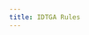 ```yaml
---
title: IDTGA Rules
---
```


<Title title="It's Dangerous to go Alone Rules" />

# It's Dangerous to go Alone Rules

## Overview
It's Dangerous to go Alone is a draft (free agent) tournament where players signup as an indivudual player and get assigned a team based on the information provided in the [registration form](https://otd.ink/signup). The only form of registration allowed is as a free agent - NO TEAMS ALLOWED (if you are on a team, you can still play in the tournament, you just need to signup individually and may not be placed onto the same team).

## Eligibility
### Players are eligible if they meet all of the conditions below
- Players have a valid [start.gg account](https://start.gg).
- Players have a valid Discord account
- Players have a Nintendo Switch, as well as a copy of Splatoon 3
- Players have a valid Nintendo account
- Players have online access through the 'Nintendo Online' system (by either free trial or by purchasing the service)
- Players have a reliable internet access point for Nintendo Switch
- Players have at least achieved `C-` in **ALL ranked modes** of Splatoon 3 and have a basic understanding of how the modes work.

### Players are not eligible if they have any one of the conditions below
- The player is banned from Off the Dial's Discord server or services
- The player is banned from Nintendo Online, Discord or start.gg
- Player is on the banned list of the [Splatoon Code of Conduct](https://docs.google.com/document/d/1-6qlRDNnNSId2U1vve1x9CisJKybtFka69TURVW8qqA/edit?usp=drivesdk).
- Player is a dropout of the previous season of the tournament.

## Format
Depending on the number of signups, multiple brackets are tiered based on the cumulative ELO (numerical score of all ranks) and competitive experience. There will be an even number of players in all brackets. The top-ranked players will be grouped in the higher brackets while the lower-ranked players will be placed in lower brackets.

- If there are `11` or less teams, there will be one bracket.
- If there are between `12` and `23` teams, there will be two brackets.
- If there are `24` or more teams, there will be three brackets.

All brackets will run independently of one another and will have their own preliminaries and top cut.

Brackets will be named accordingly if there are two or three brackets
- The top bracket will always be called the 'Power Bracket'
- The bottom bracket will always be called the 'Courage Bracket'
- The middle bracket, which will be only used if there are three brackets, will be called the 'Wisdom Bracket'.

## Brackets and Progression
### Preliminaries:
- Bracket: `Swiss`
- Matches: `Play-all-3`
- There are `4` total rounds
- Points will be allocated for games won, matches won, byes as well as ties. The point allocations are as such;
  - 3 point per game win
  - 6 points per match won (in addition to the points allocated for individual game wins)
  - 2 point per match tie (allocated to both teams, will be used if time has run out)
  - 8 points per bye (no points will be allocated as game wins as no games have been played)
- In the event a tiebreaker is needed, the following rules will be enacted sequentially until a winner has been determined
  - Total sets won
  - Head to head
  - Game win %
  - Team with less dropouts
  - Individal match point difference

### Top Cut:
- Bracket: `Single Elimination`
- Matches: `Best-of-5`
- The top `4` teams advance from the preliminaries. 
- There will be no 3rd place match played. 3rd place will be determined by preliminary results.

## Timing
The tournament is scheduled to last `4:00` hours total.
- Preliminaries take approximately `2:25` hours in total.
- Top cut take approximately `1:35` hours in total.

### Round Durations
- Each swiss round lasts `35` minutes.
- Each top cut round lasts `40` minutes.
- The very first swiss round lasts `5` more minutes, for `40` minutes total.
- Players must start their matches within `5` minutes of the round.
  - If the match has not started yet, the first game is automatically awarded to the team that's waiting.
  - For each additional `5` minutes that the match still hasn't started, an additional game will be awarded.
  - Please call a moderator in start.gg when this occurs so the game may be awarded to your team.
- There is a `5-minute` break before finals commence.

## Lobby Settings
The host must have the following settings when creating the room
- A password must be set to the room
- Primary Gear Abilities Only must be set to off
- Recon must be set to off
- The correct stage and mode as displayed in <Mention>#maplist</Mention> must be used.

 ## DC's Redo Decision Rules
### Redo the match if:
- The objective does not have `50` or less objective remaining (excluding penalty) for either team.
- The match has not passed `2:30` before the DC has occured.
- Both teams use the same weapons/gear shown on the results screen.

### Do NOT redo the match if:
- **Any player** on the same team DC's again the same round.
- There has been a misuse of ending the game early (see below for more details), unless the match was ended in the first 15 seconds of the game commences (in which case treat it as a DC against the player that ended the match if it was an accident)
- The match has passed `2:30` before the DC'ing team has forfeited.
- Either team has `50` or less objective remaining (excluding penalty).

### Host DCs
Depending on the point in the match when the host DCs, different rulings are in place. *Note that if a DC has already occured from any other member of the team earlier in the round, the match will be awarded to the opposing team*.
- If prior to `2:30` time remaining and either team has not reached `50` or less obective remaining, the match can be replayed (counts as the match redo).
- If the time remaining is between `2:30` and `0:20`, the game will count as a loss again the team with the host DC
- If there is less than 20 seconds remaining, or the game is in overtime, then the score at the time of the disconnect will be taken as the final score *(note that if it is observed that this occurs more than once during the tournament, the entire team will be disqualifed from the tournament)*.

To end the game, any player can push the `ZL`, `ZR`, `L`, `R` as well as pushing down the two sticks all at the same time for `3` seconds.

If either 2 DCs occur in the same lobby or the host DCs, the team currently not hosting must host the new lobby.

To reduce the chances of a dc happening, please check you have a good internet connection with low ping and/or have a LAN adapter for a smoother experience. If not, consider switching hosts.

### Lag

If there's are complaints about lag from at least 3 people on the same team or 1 person from each team, teams are required to switch hosts to someone on the opposing team. *Note that with Splatoon 3, it has been noted that some lag is normal, and may not be based on the host so please keep this in mind*.

## Ending the Game Early
As of the current patch (1.1.2), anyone in the match can end the room. So because of this, some extra rules have been applied.
- If a misuse has occured, the team that has done the act will have that entire round set against them as 3-0.
- If a second misuse occurs again by the same player, that player forced to dropout (with regular dropout rules applying)
- If a second misuse ocurs again by someone in the same team, the entire team will be disqualified from the tournament.
- If a player abuses this system in a second tournament, they will be permantly banned from Off the Dial.

To report a misuse, use the Switch capture feature so we know who canceled the game, and make a report in the <Mention>#tourney-helpdesk</Mention>.  

## Teams
Teams will be assigned 48 hours before the tournament begins. Once the rosters have been published, players must asign a team captain and let the tournament organisers know in the <Mention>#whos-captain</Mention> channel. If it reaches `12` hours before the tournament and no captain has been decided, the player with the highest signal strength (or ELO if n/a) will be assigned as the captain by the TOs.

### Team Names
Teams will be assigned randomly generated names when the roster is published. Once the roster has been published, teams have the option to rename their team, however, the following conditions must be met;
- Must be posted in the <Mention>#whos-captain</Mention> 12 hours before the tournament commences
- Must have `2` words
- Must be alliterative, and the alliterative letters must be the same as the ones previously assigned
- Must be appropriate, inoffensive and have no cursing
- Must be under 25 characters
- Must be approved by a staff member (indicated by a checkmark reaction to the message)

## Reporting players
Sometimes, your team needs a replacement for one of your team members. Some examples may include:
- A team member notifies you that something has come up and they need to drop out.
- A team member just isn't responding at all to any messages.
- A team member is acting toxic to the rest of your team.
- A team member is making one or more of your other team members uncomfortable.

Thankfully, Off the Dial has an extensive system for reporting such players and receiving a sub, so you can be sure you'll have a good team experience.

- Your team can report players 24 hours after teams are released.
- Everyone on your team (besides the player getting reported) must approve of the report.
- Your sub is not allowed to play for any other player on your team except for the reported player they are replacing.
- Once your sub is assigned, the reported player is no longer allowed to play.
- **This is an irreversible action**, so be thoughtful when you report!

In all cases of player reporting, at least one of the team members must have at least tried to resolve the issue internally. If a player is non-responding, that means that it must be proven there has been an attempt to contact them several times with enough of a gap from the first message to account for timezone difference. In the cases of toxicity or making players feel uncomfortable, this attempt at resolution doesn't have to be done by the person who received the unwanted behaviour. However, there is an exemption if a team member is being disrespectful of race, gender, financial, religion or sexuality (however, other team members not including the two involved must also verify that this is the case).

### How to report
To report a player, send a message in the <Mention>#reporting</Mention> channel, formatted like this:
> <Mention>@ReportedPlayer</Mention> - Reason for reporting

If you don't feel comfortable reporting them publicly, you can send any staff member a DM instead :blue_heart:.

- Please ping the person that you are reporting, don't just give their username.
- For better chances of approval, make sure your reason is specific and detailed. Such as:
  > "Despite their status being set to online, they haven't responded to any of our DMs since teams have been created, multiple of our team members have attempted to get in contact with them, but to no avail".

Once you have made your report, our staff members will update you with the status of your report by reacting to your report message:
- :spiral_note_pad: - We've noted your report, and are working on matching a sub. This step usually takes 6-12 hours.
- :white_check_mark: - The report has been resolved, we have assigned a sub.
- :no_entry_sign: - We don't approve of the report. This usually doesn't happen, assuming you did everything correctly.

If there is no reaction, we haven't seen your report yet.

### Receiving your sub
Once you've been assigned your sub, you should see a reply to your original report, usually formatted like this:
> <Mention>@Sub</Mention> > <Mention>@ReportedPlayer</Mention>

You now know your sub. Friend them on discord, add them to your group chat, and hopefully get some practice in!

### When we have no available subs
Sometimes, there are no available subs to substitute for missing players. Often, this will be because none of the emergency subs has ranks that are similar to the player who has dropped out. In this case, the team is responsible for finding a new sub. This can be done by using the <Mention>#lf-pickup</Mention> channel in Off the Dial, or on another server. All substations must be approved by a TO and have signed up as a sub at [otd.ink/signup](https://otd.ink/signup).

### Matches with a missing player
If a dropout occurs during the tournament, you are still required to play. If you do not play your matches, regular round duration rules will still apply. So, in the event that a team is missing a player the __opposing team (the team without a dropout) will have the choice of whether to play in a 3v3 or a 3v4__. If the oppposing team wishes to do a 3v3, please let an organiser know and they will inform you of the best player to sub out to make the match as even as possible. If a 3v3 match is agreed upon, the team without the missing player will be awarded **the first game as their win** as compensation and enticement for a more fair match. The round will then continue as a 3v3 match from the second game within the round. *Note that if a 3v3 match is not agreed upon, and the match ends up being a 3v4, then this compentation does not apply*.

## Permitted Weapons and Gear
- All weapons and variations are allowed
- All gear purchased in game (with some exclusions)
- Any gear that is considered 'hacked gear' is not allowed. This is any gear that can't be obtained by normal means within the game. This includes having gear exclusive abilities, having brand favoured abilities as the main ability. No matter how the gear was obtained, it is not permitted. One warning will be given, if player continues they will be disqualified from the tournament.

## Cheating
Forms of cheating include, but are not limited to, playing under false names, bracket manipulation, providing false information in your profile or on start.gg, anything considered cheating by Nintendo, controller modifications, such as "turbo mode", and failure to comply with any of the rules on this document.

If you cheat:

- Instant disqualification from the tournament.
- A permanent ban from Off the Dial and all tournaments.

This is a strict no-chances policy, and we do not make exceptions to this.

## Others
- All rules are subject to change between seasons, please make sure you read the rules each season before entering.
- Head TOs reserve the right to alter the rules, delay the tournament, or cancel the event in it's entirety at any time due to unforseen circumstances on a case by case basis.
- If there are an uneven number of players, the latest signups will be set to removed from the tournament. Make sure to sign up early to reserve a team!
- If the hosting site for the bracket and matchmaking is failing to operate, the matchmaking will move to a manual process on our Discord server. If this occurs, please be patient as this take more time to setup.
- If the Nintendo Online or Splatoon 3's matchmaking is unavalible at the time of the event, the tournament will be delayed up to an hour until a fix is found. If the online service is still failing to operate after this time period, the tournament will be canceled.
- By registering you agree to abide by our [terms and conditions](/legal).

---

That’s it! If you have any questions or concerns, feel free to ask in <Mention>#helpdesk</Mention>. Good luck in the tournament!
